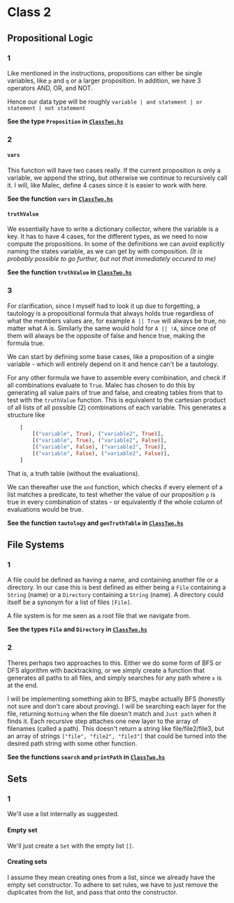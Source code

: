 # Class 2

## Propositional Logic
### 1
Like mentioned in the instructions, propositions can either be single variables, like ``p`` and ``q`` or a larger proposition. In addition, we have 3 operators AND, OR, and NOT.

Hence our data type will be roughly ``variable | and statement | or statement | not statement``

**See the type ``Proposition`` in [``ClassTwo.hs``](ClassTwo.hs)**

### 2
#### ``vars``
This function will have two cases really. If the current proposition is only a variable, we append the string, but otherwise we continue to recursively call it. I will, like Malec, define 4 cases since it is easier to work with here.

**See the function ``vars`` in [``ClassTwo.hs``](ClassTwo.hs)**
#### ``truthValue``
We essentially have to write a dictionary collector, where the variable is a key. It has to have 4 cases, for the different types, as we need to now compute the propositions. In some of the definitions we can avoid explicitly naming the states variable, as we can get by with composition. *(It is probably possible to go further, but not that immediately occured to me)*

**See the function ``truthValue`` in [``ClassTwo.hs``](ClassTwo.hs)**
### 3
For clarification, since I myself had to look it up due to forgetting, a tautology is a propositional formula that always holds true regardless of what the members values are, for example ``A || True`` will always be true, no matter what A is. Similarly the same would hold for ``A || !A``, since one of them will always be the opposite of false and hence true, making the formula true.

We can start by defining some base cases, like a proposition of a single variable - which will entirely depend on it and hence can't be a tautology.

For any other formula we have to assemble every combination, and check if all combinations evaluate to ``True``. Malec has chosen to do this by generating all value pairs of true and false, and creating tables from that to test with the ``truthValue`` function. This is equivalent to the cartesian product of all lists of all possible (2) combinations of each variable. This generates a structure like 
```haskell
    [
        [("variable", True), ("variable2", True)],
        [("variable", True), ("variable2", False)],
        [("variable", False), ("variable2", True)],
        [("variable", False), ("variable2", False)],
    ]
```
That is, a truth table (without the evaluations).

We can thereafter use the ``and`` function, which checks if every element of a list matches a predicate, to test whether the value of our proposition ``p`` is true in every combination of states - or equivalently if the whole column of evaluations would be true.

**See the function ``tautology`` and ``genTruthTable`` in [``ClassTwo.hs``](ClassTwo.hs)**

## File Systems
### 1
A file could be defined as having a name, and containing another file or a directory. In our case this is best defined as either being a ``File`` containing a ``String`` (name) or a ``Directory`` containing a ``String`` (name). A directory could itself be a synonym for a list of files ``[File]``.

A file system is for me seen as a root file that we navigate from.

**See the types ``File`` and ``Directory`` in [``ClassTwo.hs``](ClassTwo.hs)**

### 2
Theres perhaps two approaches to this. Either we do some form of BFS or DFS algorithm with backtracking, or we simply create a function that generates all paths to all files, and simply searches for any path where ``x`` is at the end.

I will be implementing something akin to BFS, maybe actually BFS (honestly not sure and don't care about proving). I will be searching each layer for the file, returning ``Nothing`` when the file doesn't match and ``Just path`` when it finds it. Each recursive step attaches one new layer to the array of filenames (called a path). This doesn't return a string like file/file2/file3, but an array of strings ``["file", "file2", "file3"]`` that could be turned into the desired path string with some other function.

**See the functions ``search`` and ``printPath`` in [``ClassTwo.hs``](ClassTwo.hs)**

## Sets
### 1
We'll use a list internally as suggested. 

#### Empty set
We'll just create a ``Set`` with the empty list ``[]``.

#### Creating sets
I assume they mean creating ones from a list, since we already have the empty set constructor. To adhere to set rules, we have to just remove the duplicates from the list, and pass that onto the constructor.